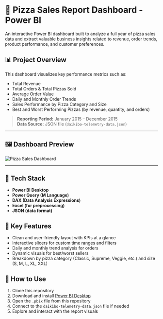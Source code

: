 # 🍕 Pizza Sales Report Dashboard - Power BI

An interactive Power BI dashboard built to analyze a full year of pizza sales data and extract valuable business insights related to revenue, order trends, product performance, and customer preferences.

## 📊 Project Overview

This dashboard visualizes key performance metrics such as:

- Total Revenue
- Total Orders & Total Pizzas Sold
- Average Order Value
- Daily and Monthly Order Trends
- Sales Performance by Pizza Category and Size
- Best and Worst Performing Pizzas (by revenue, quantity, and orders)

> **Reporting Period:** January 2015 – December 2015  
> **Data Source:** JSON file (`daikibo-telemetry-data.json`)

---

## 🖼️ Dashboard Preview

![Pizza Sales Dashboard](assets/dashboard-overview.png)

---

## 🔧 Tech Stack

- **Power BI Desktop**
- **Power Query (M Language)**
- **DAX (Data Analysis Expressions)**
- **Excel (for preprocessing)**
- **JSON (data format)**

## 📌 Key Features

- Clean and user-friendly layout with KPIs at a glance
- Interactive slicers for custom time ranges and filters
- Daily and monthly trend analysis for orders
- Dynamic visuals for best/worst sellers
- Breakdown by pizza category (Classic, Supreme, Veggie, etc.) and size (S, M, L, XL, XXL)

## 🚀 How to Use

1. Clone this repository  
2. Download and install [Power BI Desktop](https://powerbi.microsoft.com/desktop/)  
3. Open the `.pbix` file from this repository  
4. Connect to the `daikibo-telemetry-data.json` file if needed  
5. Explore and interact with the report visuals

